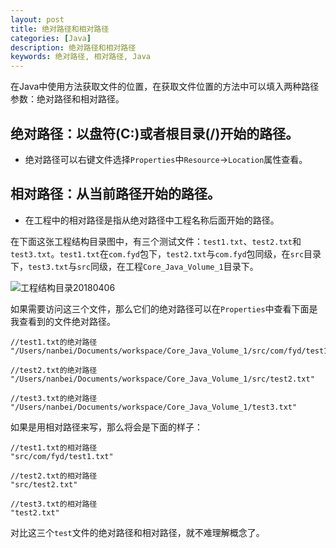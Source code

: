 ```yaml
---
layout: post
title: 绝对路径和相对路径
categories: [Java]
description: 绝对路径和相对路径
keywords: 绝对路径, 相对路径, Java
---
```


在Java中使用方法获取文件的位置，在获取文件位置的方法中可以填入两种路径参数：绝对路径和相对路径。

绝对路径：以盘符(C:)或者根目录(/)开始的路径。
-------------------------

 - 绝对路径可以右键文件选择`Properties`中`Resource`->`Location`属性查看。

相对路径：从当前路径开始的路径。
-------------------------------

 - 在工程中的相对路径是指从绝对路径中工程名称后面开始的路径。


在下面这张工程结构目录图中，有三个测试文件：`test1.txt`、`test2.txt`和`test3.txt`。`test1.txt`在`com.fyd`包下，`test2.txt`与`com.fyd`包同级，在`src`目录下，`test3.txt`与`src`同级，在工程`Core_Java_Volume_1`目录下。

![工程结构目录20180406](https://planeswalker23.github.io/images/posts/2018040600.png)

如果需要访问这三个文件，那么它们的绝对路径可以在`Properties`中查看下面是我查看到的文件绝对路径。

```
//test1.txt的绝对路径
"/Users/nanbei/Documents/workspace/Core_Java_Volume_1/src/com/fyd/test1.txt"

//test2.txt的绝对路径
"/Users/nanbei/Documents/workspace/Core_Java_Volume_1/src/test2.txt"

//test3.txt的绝对路径
"/Users/nanbei/Documents/workspace/Core_Java_Volume_1/test3.txt"
```

如果是用相对路径来写，那么将会是下面的样子：

```
//test1.txt的相对路径
"src/com/fyd/test1.txt"

//test2.txt的相对路径
"src/test2.txt"

//test3.txt的相对路径
"test2.txt"
```

对比这三个`test`文件的绝对路径和相对路径，就不难理解概念了。